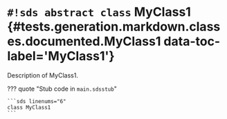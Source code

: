 # `#!sds abstract class` MyClass1 {#tests.generation.markdown.classes.documented.MyClass1 data-toc-label='MyClass1'}

Description of MyClass1.

??? quote "Stub code in `main.sdsstub`"

    ```sds linenums="6"
    class MyClass1
    ```

